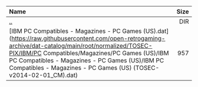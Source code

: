 |Name|Size|
|:---|---:|
|[..](../index.html)|DIR|
|[IBM PC Compatibles - Magazines - PC Games (US).dat](https://raw.githubusercontent.com/open-retrogaming-archive/dat-catalog/main/root/normalized/TOSEC-PIX/IBM/PC Compatibles/Magazines/PC Games (US)/IBM PC Compatibles - Magazines - PC Games (US)/IBM PC Compatibles - Magazines - PC Games (US) (TOSEC-v2014-02-01_CM).dat)|957|
